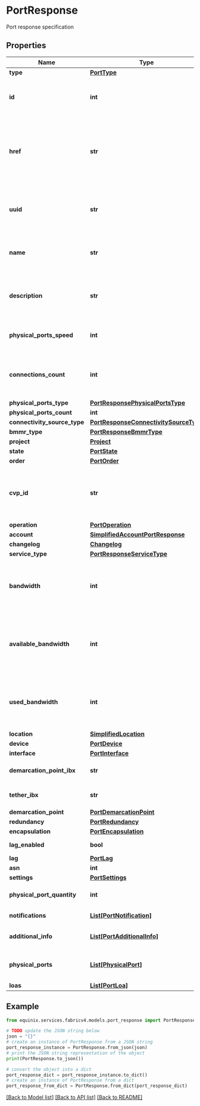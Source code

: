 # PortResponse

Port response specification

## Properties

Name | Type | Description | Notes
------------ | ------------- | ------------- | -------------
**type** | [**PortType**](PortType.md) |  | [optional] 
**id** | **int** | Equinix assigned response attribute for Port Id | [optional] 
**href** | **str** | Equinix assigned response attribute for an absolute URL that is the subject of the link&#39;s context. | [optional] [readonly] 
**uuid** | **str** | Equinix assigned response attribute for  port identifier | [optional] 
**name** | **str** | Equinix assigned response attribute for Port name | [optional] 
**description** | **str** | Equinix assigned response attribute for Port description | [optional] 
**physical_ports_speed** | **int** | Physical Ports Speed in Mbps | [optional] 
**connections_count** | **int** | Equinix assigned response attribute for Connection count | [optional] 
**physical_ports_type** | [**PortResponsePhysicalPortsType**](PortResponsePhysicalPortsType.md) |  | [optional] 
**physical_ports_count** | **int** |  | [optional] 
**connectivity_source_type** | [**PortResponseConnectivitySourceType**](PortResponseConnectivitySourceType.md) |  | [optional] 
**bmmr_type** | [**PortResponseBmmrType**](PortResponseBmmrType.md) |  | [optional] 
**project** | [**Project**](Project.md) |  | [optional] 
**state** | [**PortState**](PortState.md) |  | [optional] 
**order** | [**PortOrder**](PortOrder.md) |  | [optional] 
**cvp_id** | **str** | Equinix assigned response attribute for Unique ID for a virtual port. | [optional] 
**operation** | [**PortOperation**](PortOperation.md) |  | [optional] 
**account** | [**SimplifiedAccountPortResponse**](SimplifiedAccountPortResponse.md) |  | [optional] 
**changelog** | [**Changelog**](Changelog.md) |  | [optional] 
**service_type** | [**PortResponseServiceType**](PortResponseServiceType.md) |  | [optional] 
**bandwidth** | **int** | Equinix assigned response attribute for Port bandwidth in Mbps | [optional] 
**available_bandwidth** | **int** | Equinix assigned response attribute for Port available bandwidth in Mbps | [optional] 
**used_bandwidth** | **int** | Equinix assigned response attribute for Port used bandwidth in Mbps | [optional] 
**location** | [**SimplifiedLocation**](SimplifiedLocation.md) |  | [optional] 
**device** | [**PortDevice**](PortDevice.md) |  | [optional] 
**interface** | [**PortInterface**](PortInterface.md) |  | [optional] 
**demarcation_point_ibx** | **str** | A-side/Equinix ibx | [optional] 
**tether_ibx** | **str** | z-side/Equinix ibx | [optional] 
**demarcation_point** | [**PortDemarcationPoint**](PortDemarcationPoint.md) |  | [optional] 
**redundancy** | [**PortRedundancy**](PortRedundancy.md) |  | [optional] 
**encapsulation** | [**PortEncapsulation**](PortEncapsulation.md) |  | [optional] 
**lag_enabled** | **bool** | If LAG enabled | [optional] 
**lag** | [**PortLag**](PortLag.md) |  | [optional] 
**asn** | **int** | Port ASN | [optional] 
**settings** | [**PortSettings**](PortSettings.md) |  | [optional] 
**physical_port_quantity** | **int** | Number of physical ports | [optional] 
**notifications** | [**List[PortNotification]**](PortNotification.md) | Notification preferences | [optional] 
**additional_info** | [**List[PortAdditionalInfo]**](PortAdditionalInfo.md) | Port additional information | [optional] 
**physical_ports** | [**List[PhysicalPort]**](PhysicalPort.md) | Physical ports that implement this port | [optional] 
**loas** | [**List[PortLoa]**](PortLoa.md) | Port Loas | [optional] 

## Example

```python
from equinix.services.fabricv4.models.port_response import PortResponse

# TODO update the JSON string below
json = "{}"
# create an instance of PortResponse from a JSON string
port_response_instance = PortResponse.from_json(json)
# print the JSON string representation of the object
print(PortResponse.to_json())

# convert the object into a dict
port_response_dict = port_response_instance.to_dict()
# create an instance of PortResponse from a dict
port_response_from_dict = PortResponse.from_dict(port_response_dict)
```
[[Back to Model list]](../README.md#documentation-for-models) [[Back to API list]](../README.md#documentation-for-api-endpoints) [[Back to README]](../README.md)


